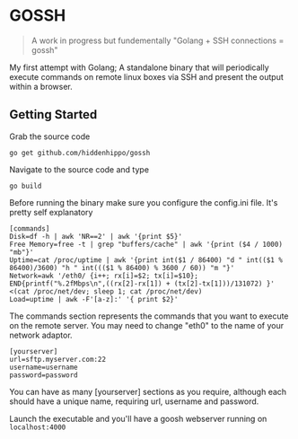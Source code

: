 # GOSSH
> A work in progress but fundementally "Golang + SSH connections = gossh"

My first attempt with Golang; A standalone binary that will periodically execute commands on remote linux boxes via SSH and present the output within a browser.

## Getting Started
Grab the source code
~~~
go get github.com/hiddenhippo/gossh
~~~
Navigate to the source code and type
~~~
go build
~~~
Before running the binary make sure you configure the config.ini file.  It's pretty self explanatory
~~~
[commands]
Disk=df -h | awk 'NR==2' | awk '{print $5}'
Free Memory=free -t | grep "buffers/cache" | awk '{print ($4 / 1000) "mb"}'
Uptime=cat /proc/uptime | awk '{print int($1 / 86400) "d " int(($1 % 86400)/3600) "h " int((($1 % 86400) % 3600 / 60)) "m "}'
Network=awk '/eth0/ {i++; rx[i]=$2; tx[i]=$10}; END{printf("%.2fMbps\n",((rx[2]-rx[1]) + (tx[2]-tx[1]))/131072) }'  <(cat /proc/net/dev; sleep 1; cat /proc/net/dev)
Load=uptime | awk -F'[a-z]:' '{ print $2}'
~~~

The commands section represents the commands that you want to execute on the remote server.  You may need to change "eth0" to the name of your network adaptor.
~~~
[yourserver]
url=sftp.myserver.com:22
username=username
password=password
~~~
You can have as many [yourserver] sections as you require, although each should have a unique name, requiring url, username and password.

Launch the executable and you'll have a goosh webserver running on `localhost:4000`